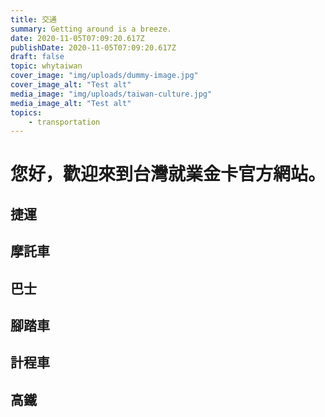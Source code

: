 ```yaml
---
title: 交通
summary: Getting around is a breeze.
date: 2020-11-05T07:09:20.617Z
publishDate: 2020-11-05T07:09:20.617Z
draft: false
topic: whytaiwan
cover_image: "img/uploads/dummy-image.jpg"
cover_image_alt: "Test alt"
media_image: "img/uploads/taiwan-culture.jpg"
media_image_alt: "Test alt"
topics:
    - transportation
---
```


# 您好，歡迎來到台灣就業金卡官方網站。

## 捷運

## 摩託車
## 巴士
## 腳踏車
## 計程車
## 高鐵
